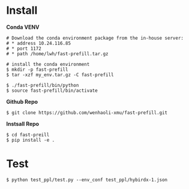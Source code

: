 # Install

**Conda VENV**
```
# Download the conda environment package from the in-house server:
# * address 10.24.116.85
# * port 1172 
# * path /home/lwh/fast-prefill.tar.gz

# install the conda environment
$ mkdir -p fast-prefill
$ tar -xzf my_env.tar.gz -C fast-prefill

$ ./fast-prefill/bin/python
$ source fast-prefill/bin/activate
```

**Github Repo**
```
$ git clone https://github.com/wenhaoli-xmu/fast-prefill.git
```

**Instsall Repo**
```
$ cd fast-preill
$ pip install -e .
```


# Test
```
$ python test_ppl/test.py --env_conf test_ppl/hybirdx-1.json
```

